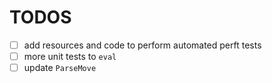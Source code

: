 # TODOS
- [ ] add resources and code to perform automated perft tests
- [ ] more unit tests to `eval`
- [ ] update `ParseMove`
